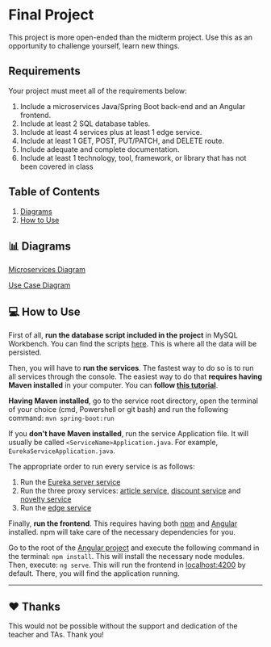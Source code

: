 # Final Project

This project is more open-ended than the midterm project. Use this as an opportunity to challenge yourself, learn new things.

## Requirements

Your project must meet all of the requirements below:

1. Include a microservices Java/Spring Boot back-end and an Angular frontend.
2. Include at least 2 SQL database tables.
3. Include at least 4 services plus at least 1 edge service.
4. Include at least 1 GET, POST, PUT/PATCH, and DELETE route.
5. Include adequate and complete documentation.
6. Include at least 1 technology, tool, framework, or library that has not been covered in class


## Table of Contents
  1. [ Diagrams](#---diagrams)
  2. [How to Use](#---how-to-use)


## 📊 Diagrams
[Microservices Diagram](/diagrams/microservices-diagram.png)

[Use Case Diagram](/diagrams/use-case-diagram.png)

## 💻 How to Use
First of all, **run the database script included in the project** in MySQL Workbench. You can find the scripts [here](/backend/resources/). This is where all the data will be persisted.

Then, you will have to **run the services**. The fastest way to do so is to run all services through the console. The easiest way to do that **requires having Maven installed** in your computer. You can **follow [this tutorial](https://maven.apache.org/install.html)**. 

**Having Maven installed**, go to the service root directory, open the terminal of your choice (cmd, Powershell or git bash) and run the following command:
`mvn spring-boot:run`

If you **don't have Maven installed**, run the service Application file. It will usually be called `<ServiceName>Application.java`. For example, `EurekaServiceApplication.java`.

The appropriate order to run every service is as follows:
1. Run the [Eureka server service](/backend/eureka-service)
2. Run the three proxy services: [article service](/backend/article-service), [discount service](/backend/discount-service) and [novelty service](/backend/novelty-service)
3. Run the [edge service](/backend/edge-service)

Finally, **run the frontend**. This requires having both [npm](https://nodejs.org/es/) and [Angular](https://angular.io/start) installed. npm will take care of the necessary dependencies for you.

Go to the root of the [Angular project](/frontend-app) and execute the following command in the terminal:
`npm install`.
This will install the necessary node modules. Then, execute:
`ng serve`.
This will run the frontend in [localhost:4200](http://localhost:4200/) by default. There, you will find the application running.
 
---


## ♥️ Thanks
This would not be possible without the support and dedication of the teacher and TAs. Thank you!
